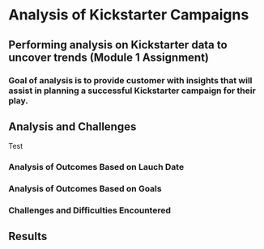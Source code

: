 # Analysis of Kickstarter Campaigns
## Performing analysis on Kickstarter data to uncover trends (Module 1 Assignment)
### Goal of analysis is to provide customer with insights that will assist in planning a successful Kickstarter campaign for their play.

## Analysis and Challenges
Test

### Analysis of Outcomes Based on Lauch Date

### Analysis of Outcomes Based on Goals

### Challenges and Difficulties Encountered

## Results
